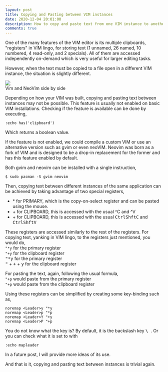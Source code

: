 ```yaml
---
layout: post
title: Copying and Pasting between VIM instances
date: 2020-12-04 20:01:00
description: How to copy and paste text from one VIM instance to another
comments: true
---
```


One of the many features of the VIM editor is its multiple clipboards, 
"registers" in VIM lingo, for storing text (1 unnamed, 26 named, 10 numbered,
4 read-only, and 2 specials). All of them are accessed independently on-demand
which is very useful for larger editing tasks.

However, when the text must be copied to a file open in a different VIM
instance, the situation is slightly different.

<div class="row mt-3 mb-3">
    <div class="col-sm">
        <img class="img-fluid rounded z-depth-1"
src="{{ site.baseurl }}/assets/img/2020-12-04-vim-nvim.png">
    </div>
</div>
<div class="caption">
Vim and NeoVim side by side
</div>

Depending on how your VIM was built, copying and pasting text between
instances may not be possible. This feature is usually not enabled on basic VIM
installations. Checking if the feature is available can be done by executing,
```vim
:echo has('clipboard')
```
Which returns a boolean value.

If the feature is not enabled, we could compile a custom VIM or use an
alternative version such as gvim or even neoVIM.
Neovim was born as a fork of VIM and is designed to be a drop-in replacement for
the former and has this feature enabled by default.

Both gvim and neovim can be installed with a single instruction,
```
$ sudo pacman -S gvim neovim
```

Then, copying text between different instances of the same application can be
achieved by taking advantage of two special registers, 

- \* for PRIMARY, which is the copy-on-select register and can be pasted using
the mouse.
- \+ for CLIPBOARD, this is accessed with the usual ^C and ^V
- \+ for CLIPBOARD, this is accessed with the usual <kbd>Ctrl</kbd><kbd>Shft</kbd><kbd>C</kbd> and <kbd>Ctrl</kbd><kbd>Shft</kbd><kbd>V</kbd>

These registers are accessed similarly to the rest of the registers. For copying text,
yanking in VIM lingo, to the registers just mentioned, you would do,  
`"*y` for the primary register  
`"+y` for the clipboard register  
<kbd>"</kbd><kbd>*</kbd><kbd>y</kbd> for the primary register  
<kbd>"</kbd> + <kbd>+</kbd> + <kbd>y</kbd> for the clipboard register  

For pasting the text, again, following the usual formula,  
`"+p` would paste from the primary register  
`"+p` would paste from the clipboard register  

Using these registers can be simplified by creating some key-binding such as,
```vim
noremap <Leader>y "*y
noremap <Leader>p "*p
noremap <Leader>Y "+y
noremap <Leader>P "+p
```
You do not know what the <Leader> key is? By default, it is the backslash key
<kbd> \ </kbd>.
Or you can check what it is set to with
```vim
:echo mapleader
``` 
In a future post, I will provide more ideas of its use.

And that is it, copying and pasting text between instances is trivial again.

